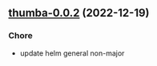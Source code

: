 

## [thumba-0.0.2](https://github.com/truecharts/charts/compare/thumba-0.0.1...thumba-0.0.2) (2022-12-19)

### Chore

- update helm general non-major
  
  